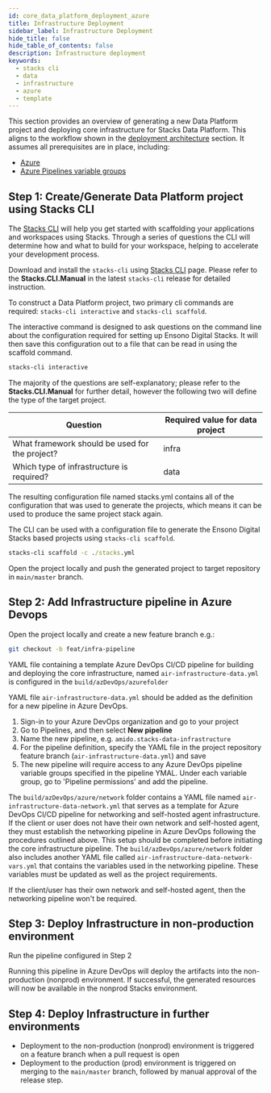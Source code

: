 ```yaml
---
id: core_data_platform_deployment_azure
title: Infrastructure Deployment
sidebar_label: Infrastructure Deployment
hide_title: false
hide_table_of_contents: false
description: Infrastructure deployment
keywords:
  - stacks cli
  - data
  - infrastructure
  - azure
  - template
---
```


This section provides an overview of generating a new Data Platform project and deploying core infrastructure for Stacks Data Platform.
This aligns to the workflow shown in the [deployment architecture](../architecture/architecture_data_azure.md#data-engineering-workloads) section.
It assumes all prerequisites are in place, including:

* [Azure](../requirements_data_azure.md#azure)
* [Azure Pipelines variable groups](../requirements_data_azure.md#azure-pipelines-variable-groups)

## Step 1: Create/Generate Data Platform project using Stacks CLI

The [Stacks CLI](https://stacks.amido.com/docs/stackscli/about) will help you get started with scaffolding your applications and workspaces using Stacks. Through a series of questions the CLI will determine how and what to build for your workspace, helping to accelerate your development process.

Download and install the `stacks-cli` using [Stacks CLI](https://stacks.amido.com/docs/stackscli/about) page. Please refer to the **Stacks.CLI.Manual** in the latest `stacks-cli` release for detailed instruction.

To construct a Data Platform project, two primary cli commands are required: `stacks-cli interactive` and `stacks-cli scaffold`.

The interactive command is designed to ask questions on the command line about the configuration
required for setting up Ensono Digital Stacks. It will then save this configuration out to a file that can be
read in using the scaffold command.

```cmd
stacks-cli interactive
```

The majority of the questions are self-explanatory; please refer to the **Stacks.CLI.Manual** for further detail, however the following two will define the type of the target project. 

| Question                                      | Required value for data project |
|-----------------------------------------------|---------------------------------|
| What framework should be used for the project?| infra                           |
| Which type of infrastructure is required?     | data                            |

The resulting configuration file named stacks.yml contains all of the configuration that was used to generate the projects,
which means it can be used to produce the same project stack again.

The CLI can be used with a configuration file to generate the Ensono Digital Stacks based projects using `stacks-cli scaffold`.

```cmd
stacks-cli scaffold -c ./stacks.yml
```

Open the project locally and push the generated project to target repository in `main/master` branch.

## Step 2: Add Infrastructure pipeline in Azure Devops

Open the project locally and create a new feature branch e.g.:

```bash
git checkout -b feat/infra-pipeline
```

YAML file containing a template Azure DevOps CI/CD pipeline for building and deploying the core infrastructure, named `air-infrastructure-data.yml` is configured in the `build/azDevOps/azurefolder`

YAML file `air-infrastructure-data.yml` should be added as the definition for a new pipeline in Azure DevOps.

1. Sign-in to your Azure DevOps organization and go to your project
2. Go to Pipelines, and then select **New pipeline**
3. Name the new pipeline, e.g. `amido.stacks-data-infrastructure`
4. For the pipeline definition, specify the YAML file in the project repository feature branch (`air-infrastructure-data.yml`) and save
5. The new pipeline will require access to any Azure DevOps pipeline variable groups specified in the pipeline YMAL. Under each variable group, go to 'Pipeline permissions' and add the pipeline.

The `build/azDevOps/azure/network` folder contains a YAML file named `air-infrastructure-data-network.yml` that serves as a template for Azure DevOps CI/CD pipeline for networking and self-hosted agent infrastructure. If the client or user does not have their own network and self-hosted agent, they must establish the networking pipeline in Azure DevOps following the procedures outlined above. This setup should be completed before initiating the core infrastructure pipeline. The `build/azDevOps/azure/network` folder also includes another YAML file called `air-infrastructure-data-network-vars.yml` that contains the variables used in the networking pipeline. These variables must be updated as well as the project requirements.

If the client/user has their own network and self-hosted agent, then the networking pipeline won't be required.

## Step 3: Deploy Infrastructure in non-production environment

Run the  pipeline configured in Step 2

Running this pipeline in Azure DevOps will deploy the artifacts into the non-production (nonprod) environment. If successful, the generated resources will now be available in the nonprod Stacks environment.

## Step 4: Deploy Infrastructure in further environments 

* Deployment to the non-production (nonprod) environment is triggered on a feature branch when a pull request is open
* Deployment to the production (prod) environment is triggered on merging to the `main/master` branch, followed by manual approval of the release step.


